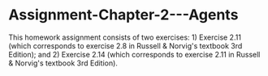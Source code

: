 # Assignment-Chapter-2---Agents
This homework assignment consists of two exercises:  1) Exercise 2.11 (which corresponds to exercise 2.8 in Russell &amp; Norvig's textbook 3rd Edition); and   2) Exercise 2.14 (which corresponds to exercise 2.11 in Russell &amp; Norvig's textbook 3rd Edition).
